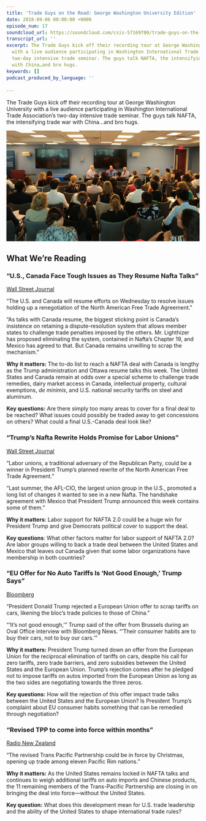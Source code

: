 ```yaml
---
title: 'Trade Guys on the Road: George Washington University Edition'
date: 2018-09-06 00:00:00 +0000
episode_num: 17
soundcloud_url: https://soundcloud.com/csis-57169780/trade-guys-on-the-road-at-george-washington-university
transcript_url: ''
excerpt: The Trade Guys kick off their recording tour at George Washington University
  with a live audience participating in Washington International Trade Association’s
  two-day intensive trade seminar. The guys talk NAFTA, the intensifying trade war
  with China…and bro hugs.
keywords: []
podcast_produced_by_language: ''

---
```

The Trade Guys kick off their recording tour at George Washington University with a live audience participating in Washington International Trade Association’s two-day intensive trade seminar. The guys talk NAFTA, the intensifying trade war with China…and bro hugs.

![The Trade Guys at George Washington University](/uploads/trade-guys-live-george-washington.jpg "The Trade Guys at George Washington University")

## What We’re Reading 

### “U.S., Canada Face Tough Issues as They Resume Nafta Talks”

[Wall Street Journal](https://www.wsj.com/articles/u-s-canada-face-tough-issues-as-they-resume-nafta-talks-1536097035)

“The U.S. and Canada will resume efforts on Wednesday to resolve issues holding up a renegotiation of the North American Free Trade Agreement.”

“As talks with Canada resume, the biggest sticking point is Canada’s insistence on retaining a dispute-resolution system that allows member states to challenge trade penalties imposed by the others. Mr. Lighthizer has proposed eliminating the system, contained in Nafta’s Chapter 19, and Mexico has agreed to that. But Canada remains unwilling to scrap the mechanism.”

**Why it matters:** The to-do list to reach a NAFTA deal with Canada is lengthy as the Trump administration and Ottawa resume talks this week. The United States and Canada remain at odds over a special scheme to challenge trade remedies, dairy market access in Canada, intellectual property, cultural exemptions, _de minimis_, and U.S. national security tariffs on steel and aluminum.

**Key questions:** Are there simply too many areas to cover for a final deal to be reached? What issues could possibly be traded away to get concessions on others? What could a final U.S.-Canada deal look like?

### “Trump’s Nafta Rewrite Holds Promise for Labor Unions”

[Wall Street Journal](https://www.wsj.com/articles/trumps-nafta-rewrite-holds-promise-for-labor-unions-1535653247?tesla=y&mod=article_inline)

“Labor unions, a traditional adversary of the Republican Party, could be a winner in President Trump’s planned rewrite of the North American Free Trade Agreement.”

“Last summer, the AFL-CIO, the largest union group in the U.S., promoted a long list of changes it wanted to see in a new Nafta. The handshake agreement with Mexico that President Trump announced this week contains some of them.”

**Why it matters**: Labor support for NAFTA 2.0 could be a huge win for President Trump and give Democrats political cover to support the deal.

**Key questions**: What other factors matter for labor support of NAFTA 2.0? Are labor groups willing to back a trade deal between the United States and Mexico that leaves out Canada given that some labor organizations have membership in both countries?

### “EU Offer for No Auto Tariffs Is ‘Not Good Enough,’ Trump Says”

[Bloomberg](https://www.bloomberg.com/news/articles/2018-08-30/trump-says-eu-offer-for-no-auto-tariffs-is-not-good-enough)

“President Donald Trump rejected a European Union offer to scrap tariffs on cars, likening the bloc’s trade policies to those of China.”

“’It’s not good enough,’” Trump said of the offer from Brussels during an Oval Office interview with Bloomberg News. “’Their consumer habits are to buy their cars, not to buy our cars.’”

**Why it matters:** President Trump turned down an offer from the European Union for the reciprocal elimination of tariffs on cars, despite his call for zero tariffs, zero trade barriers, and zero subsidies between the United States and the European Union. Trump’s rejection comes after he pledged not to impose tariffs on autos imported from the European Union as long as the two sides are negotiating towards the three zeros.

**Key questions:** How will the rejection of this offer impact trade talks between the United States and the European Union? Is President Trump’s complaint about EU consumer habits something that can be remedied through negotiation?

### “Revised TPP to come into force within months”

[Radio New Zealand](https://www.radionz.co.nz/news/political/365621/revised-tpp-to-come-into-force-within-months?utm_medium=twitter&utm_source=dlvr.it)

“The revised Trans Pacific Partnership could be in force by Christmas, opening up trade among eleven Pacific Rim nations.”

**Why it matters:** As the United States remains locked in NAFTA talks and continues to weigh additional tariffs on auto imports and Chinese products, the 11 remaining members of the Trans-Pacific Partnership are closing in on bringing the deal into force—without the United States.

**Key question:** What does this development mean for U.S. trade leadership and the ability of the United States to shape international trade rules?